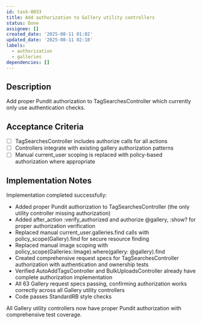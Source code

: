 ```yaml
---
id: task-0033
title: Add authorization to Gallery utility controllers
status: Done
assignee: []
created_date: '2025-08-11 01:02'
updated_date: '2025-08-11 02:18'
labels:
  - authorization
  - galleries
dependencies: []
---
```


## Description

Add proper Pundit authorization to TagSearchesController which currently only use authentication checks.

## Acceptance Criteria

- [ ] TagSearchesController includes authorize calls for all actions
- [ ] Controllers integrate with existing gallery authorization patterns
- [ ] Manual current_user scoping is replaced with policy-based authorization where appropriate

## Implementation Notes

Implementation completed successfully:

- Added proper Pundit authorization to TagSearchesController (the only utility controller missing authorization)
- Added after_action :verify_authorized and authorize @gallery, :show? for proper authorization verification
- Replaced manual current_user.galleries.find calls with policy_scope(Gallery).find for secure resource finding
- Replaced manual image scoping with policy_scope(Galleries::Image).where(gallery: @gallery).find
- Created comprehensive request specs for TagSearchesController authorization with authentication and ownership tests
- Verified AutoAddTagsController and BulkUploadsController already have complete authorization implementation
- All 63 Gallery request specs passing, confirming authorization works correctly across all Gallery utility controllers
- Code passes StandardRB style checks

All Gallery utility controllers now have proper Pundit authorization with comprehensive test coverage.
